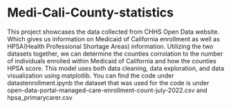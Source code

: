 # Medi-Cali-County-statistics
This project showcases the data collected from CHHS Open Data website. Which gives us information on Medicaid of California enrollment as well as HPSA(Health Professional Shortage Areas) information. Utilizing the two datasets together, we can determine the counties corrolation to the number of individuals enrolled within Medicaid of California and how the counties HPSA score. 
This model uses both data cleaning, data exploration, and data visualization using matplotlib.
You can find the code under datastenrollment.ipynb
the dataset that was used for the code is under open-data-portal-managed-care-enrollment-count-july-2022.csv and hpsa_primarycarer.csv
